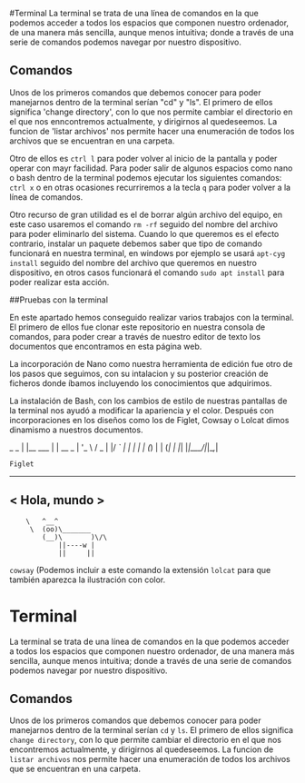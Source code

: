 
#Terminal
La terminal se trata de una línea de comandos en la que podemos acceder a todos los espacios que componen nuestro ordenador, de una manera más sencilla, aunque menos intuitiva; donde a través de una serie de comandos podemos navegar por nuestro dispositivo.

## Comandos
Unos de los primeros comandos que debemos conocer para poder manejarnos dentro de la terminal serían "cd" y "ls".
El primero de ellos significa 'change directory', con lo que nos permite cambiar el directorio en el que nos enncontremos actualmente, y dirigirnos al quedeseemos. La funcion de 'listar archivos' nos permite hacer una enumeración de todos los archivos que se encuentran en una carpeta.

Otro de ellos es `ctrl l` para poder volver al inicio de la pantalla y poder operar con mayr facilidad. Para poder salir de algunos espacios como nano o bash dentro de la terminal podemos ejecutar los siguientes comandos: `ctrl x` o en otras ocasiones recurriremos a la tecla `q` para poder volver a la línea de comandos.

Otro recurso de gran utilidad es el de borrar algún archivo del equipo, en este caso usaremos el comando `rm -rf` seguido del nombre del archivo para poder eliminarlo del sistema. Cuando lo que queremos es el efecto contrario, instalar un paquete debemos saber que tipo de comando funcionará en nuestra terminal, en windows por ejemplo se usará `apt-cyg install` seguido del nombre del archivo que queremos en nuestro dispositivo, en otros casos funcionará el comando `sudo apt install` para poder realizar esta acción. 

##Pruebas con la terminal

En este apartado hemos conseguido realizar varios trabajos con la terminal.
El primero de ellos fue clonar este repositorio en nuestra consola de comandos, para poder crear a través de nuestro editor de texto los documentos que encontramos en esta página web.

La incorporación de Nano como nuestra herramienta de edición fue otro de los pasos que seguimos, con su intalacion y su posterior creación de ficheros donde íbamos incluyendo los conocimientos que adquirimos.

La instalación de Bash, con los cambios de estilo de nuestras pantallas de la terminal nos ayudó a modificar la apariencia y el color. Después con incorporaciones en los diseños como los de Figlet, Cowsay o Lolcat dimos dinamismo a nuestros documentos.

 _           _
| |__   ___ | | __ _
| '_ \ / _ \| |/ _` |
| | | | (_) | | (_| |
|_| |_|\___/|_|\__,_|

`Figlet`

_____________
< Hola, mundo >
 -------------
        \   ^__^
         \  (oo)\_______
            (__)\       )\/\
                ||----w |
                ||     ||

`cowsay` (Podemos incluir a este comando la extensión `lolcat` para que también aparezca la ilustración con color.

# Terminal
 La terminal se trata de una línea de comandos en la que podemos acceder a todos los espacios que componen nuestro ordenador, de una manera más sencilla, aunque menos intuitiva; donde a través de una serie de
    comandos podemos navegar por nuestro dispositivo.
## Comandos
Unos de los primeros comandos que debemos conocer para poder manejarnos dentro de la terminal serían `cd` y `ls`. El primero de ellos significa `change directory`, con lo que permite cambiar el directorio en el que nos encontremos actualmente, y dirigirnos al quedeseemos. La funcion de `listar archivos` nos permite hacer una enumeración de todos los archivos que se encuentran en una carpeta.

